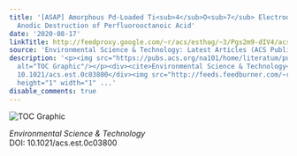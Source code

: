 ```yaml
---
title: '[ASAP] Amorphous Pd-Loaded Ti<sub>4</sub>O<sub>7</sub> Electrode for Direct
  Anodic Destruction of Perfluorooctanoic Acid'
date: '2020-08-17'
linkTitle: http://feedproxy.google.com/~r/acs/esthag/~3/Pgs2m9-dIV4/acs.est.0c03800
source: 'Environmental Science & Technology: Latest Articles (ACS Publications)'
description: '<p><img src="https://pubs.acs.org/na101/home/literatum/publisher/achs/journals/content/esthag/0/esthag.ahead-of-print/acs.est.0c03800/20200817/images/medium/es0c03800_0008.gif"
  alt="TOC Graphic"/></p><div><cite>Environmental Science & Technology</cite></div><div>DOI:
  10.1021/acs.est.0c03800</div><img src="http://feeds.feedburner.com/~r/acs/esthag/~4/Pgs2m9-dIV4"
  height="1" width="1" ...'
disable_comments: true
---
```

<p><img src="https://pubs.acs.org/na101/home/literatum/publisher/achs/journals/content/esthag/0/esthag.ahead-of-print/acs.est.0c03800/20200817/images/medium/es0c03800_0008.gif" alt="TOC Graphic"/></p><div><cite>Environmental Science & Technology</cite></div><div>DOI: 10.1021/acs.est.0c03800</div><img src="http://feeds.feedburner.com/~r/acs/esthag/~4/Pgs2m9-dIV4" height="1" width="1" ...